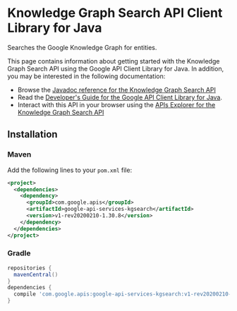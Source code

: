 # Knowledge Graph Search API Client Library for Java

Searches the Google Knowledge Graph for entities.

This page contains information about getting started with the Knowledge Graph Search API
using the Google API Client Library for Java. In addition, you may be interested
in the following documentation:

* Browse the [Javadoc reference for the Knowledge Graph Search API][javadoc]
* Read the [Developer's Guide for the Google API Client Library for Java][google-api-client].
* Interact with this API in your browser using the [APIs Explorer for the Knowledge Graph Search API][api-explorer]

## Installation

### Maven

Add the following lines to your `pom.xml` file:

```xml
<project>
  <dependencies>
    <dependency>
      <groupId>com.google.apis</groupId>
      <artifactId>google-api-services-kgsearch</artifactId>
      <version>v1-rev20200210-1.30.8</version>
    </dependency>
  </dependencies>
</project>
```

### Gradle

```gradle
repositories {
  mavenCentral()
}
dependencies {
  compile 'com.google.apis:google-api-services-kgsearch:v1-rev20200210-1.30.8'
}
```

[javadoc]: https://googleapis.dev/java/google-api-services-kgsearch/latest/index.html
[google-api-client]: https://github.com/googleapis/google-api-java-client/
[api-explorer]: https://developers.google.com/apis-explorer/#p/kgsearch/v1/
